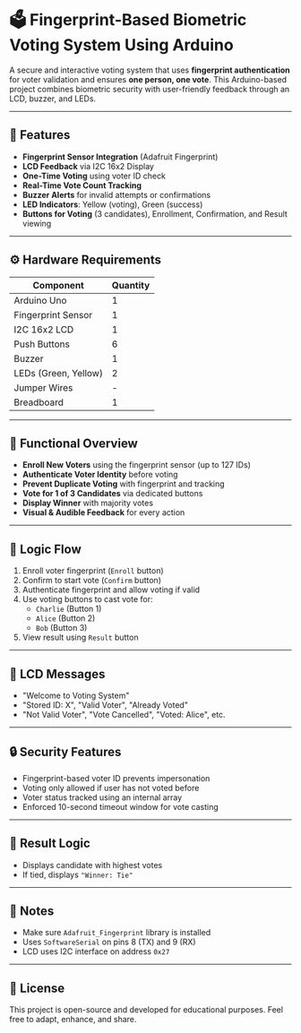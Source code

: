 # 🗳️ Fingerprint-Based Biometric Voting System Using Arduino

A secure and interactive voting system that uses **fingerprint authentication** for voter validation and ensures **one person, one vote**. This Arduino-based project combines biometric security with user-friendly feedback through an LCD, buzzer, and LEDs.

---

## 🔐 Features

- **Fingerprint Sensor Integration** (Adafruit Fingerprint)
- **LCD Feedback** via I2C 16x2 Display
- **One-Time Voting** using voter ID check
- **Real-Time Vote Count Tracking**
- **Buzzer Alerts** for invalid attempts or confirmations
- **LED Indicators**: Yellow (voting), Green (success)
- **Buttons for Voting** (3 candidates), Enrollment, Confirmation, and Result viewing

---

## ⚙️ Hardware Requirements

| Component               | Quantity |
|------------------------|----------|
| Arduino Uno            | 1        |
| Fingerprint Sensor     | 1        |
| I2C 16x2 LCD           | 1        |
| Push Buttons           | 6        |
| Buzzer                 | 1        |
| LEDs (Green, Yellow)   | 2        |
| Jumper Wires           | -        |
| Breadboard             | 1        |

---

## 🔧 Functional Overview

- **Enroll New Voters** using the fingerprint sensor (up to 127 IDs)
- **Authenticate Voter Identity** before voting
- **Prevent Duplicate Voting** with fingerprint and tracking
- **Vote for 1 of 3 Candidates** via dedicated buttons
- **Display Winner** with majority votes
- **Visual & Audible Feedback** for every action

---

## 🧠 Logic Flow

1. Enroll voter fingerprint (`Enroll` button)
2. Confirm to start vote (`Confirm` button)
3. Authenticate fingerprint and allow voting if valid
4. Use voting buttons to cast vote for:
   - `Charlie` (Button 1)
   - `Alice` (Button 2)
   - `Bob` (Button 3)
5. View result using `Result` button

---

## 💬 LCD Messages

- "Welcome to Voting System"
- "Stored ID: X", "Valid Voter", "Already Voted"
- "Not Valid Voter", "Vote Cancelled", "Voted: Alice", etc.

---

## 🔒 Security Features

- Fingerprint-based voter ID prevents impersonation
- Voting only allowed if user has not voted before
- Voter status tracked using an internal array
- Enforced 10-second timeout window for vote casting

---

## 📜 Result Logic

- Displays candidate with highest votes
- If tied, displays `"Winner: Tie"`

---

## 📝 Notes

- Make sure `Adafruit_Fingerprint` library is installed
- Uses `SoftwareSerial` on pins 8 (TX) and 9 (RX)
- LCD uses I2C interface on address `0x27`

---

## 📄 License

This project is open-source and developed for educational purposes. Feel free to adapt, enhance, and share.

